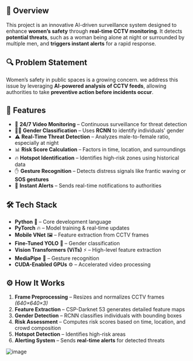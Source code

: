 ## 📌 Overview  
This project is an innovative AI-driven surveillance system designed to enhance **women’s safety** through **real-time CCTV monitoring**. It detects **potential threats**, such as a woman being alone at night or surrounded by multiple men, and **triggers instant alerts** for a rapid response.  

## 🔍 Problem Statement  
Women’s safety in public spaces is a growing concern. we address this issue by leveraging **AI-powered analysis of CCTV feeds**, allowing authorities to take **preventive action before incidents occur**.  

## 🚀 Features  
- 🎥 **24/7 Video Monitoring** – Continuous surveillance for threat detection  
- 👩‍🦰 **Gender Classification** – Uses **RCNN** to identify individuals' gender  
- ⚠️ **Real-Time Threat Detection** – Analyzes male-to-female ratio, especially at night  
- 📊 **Risk Score Calculation** – Factors in time, location, and surroundings  
- 🔥 **Hotspot Identification** – Identifies high-risk zones using historical data  
- ✋ **Gesture Recognition** – Detects distress signals like frantic waving or **SOS gestures**  
- 🚨 **Instant Alerts** – Sends real-time notifications to authorities  

## 🛠 Tech Stack  
- **Python** 🐍 – Core development language  
- **PyTorch** 🔥 – Model training & real-time updates  
- **Mobile VNet** 🖼️ – Feature extraction from CCTV frames  
- **Fine-Tuned YOLO** 👤 – Gender classification  
- **Vision Transformers (ViTs)** ⚡ – High-level feature extraction  
- **MediaPipe** 🎥 – Gesture recognition  
- **CUDA-Enabled GPUs** ⚙️ – Accelerated video processing  

## ⚙️ How It Works  
1. **Frame Preprocessing** – Resizes and normalizes CCTV frames *(640×640×3)*  
2. **Feature Extraction** – CSP-Darknet 53 generates detailed feature maps  
3. **Gender Detection** – RCNN classifies individuals with bounding boxes  
4. **Risk Assessment** – Computes risk scores based on time, location, and crowd composition  
5. **Hotspot Detection** – Identifies high-risk areas  
6. **Alerting System** – Sends **real-time alerts** for detected threats  

![image](https://github.com/user-attachments/assets/fd81c1cc-359f-4368-98f8-b96e54b5d861)



 

